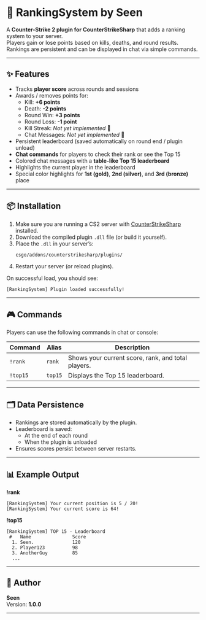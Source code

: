 # 🎯 RankingSystem by Seen

A **Counter-Strike 2 plugin for CounterStrikeSharp** that adds a ranking system to your server.  
Players gain or lose points based on kills, deaths, and round results. Rankings are persistent and can be displayed in chat via simple commands.

---

## ✨ Features

- Tracks **player score** across rounds and sessions
- Awards / removes points for:
  - Kill: **+6 points**
  - Death: **-2 points**
  - Round Win: **+3 points**
  - Round Loss: **-1 point**
  - Kill Streak: _Not yet implemented_ 🚧
  - Chat Messages: _Not yet implemented_ 🚧
- Persistent leaderboard (saved automatically on round end / plugin unload)
- **Chat commands** for players to check their rank or see the Top 15
- Colored chat messages with a **table-like Top 15 leaderboard**
- Highlights the current player in the leaderboard
- Special color highlights for **1st (gold)**, **2nd (silver)**, and **3rd (bronze)** place

---

## 📦 Installation

1. Make sure you are running a CS2 server with [CounterStrikeSharp](https://docs.cssharp.dev/) installed.
2. Download the compiled plugin `.dll` file (or build it yourself).
3. Place the `.dll` in your server’s:
   ```
   csgo/addons/counterstrikesharp/plugins/
   ```
4. Restart your server (or reload plugins).

On successful load, you should see:

```
[RankingSystem] Plugin loaded successfully!
```

---

## 🎮 Commands

Players can use the following commands in chat or console:

| Command  | Alias   | Description                                        |
| -------- | ------- | -------------------------------------------------- |
| `!rank`  | `rank`  | Shows your current score, rank, and total players. |
| `!top15` | `top15` | Displays the Top 15 leaderboard.                   |

---

## 🗂️ Data Persistence

- Rankings are stored automatically by the plugin.
- Leaderboard is saved:
  - At the end of each round
  - When the plugin is unloaded
- Ensures scores persist between server restarts.

---

## 📊 Example Output

**!rank**

```
[RankingSystem] Your current position is 5 / 20!
[RankingSystem] Your current score is 64!
```

**!top15**

```
[RankingSystem] TOP 15 - Leaderboard
 #   Name               Score
  1. Seen.              120
  2. Player123          98
  3. AnotherGuy         85
  ...
```

---

## 👤 Author

**Seen**  
Version: **1.0.0**

---
